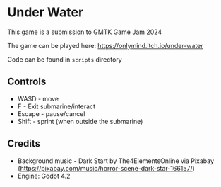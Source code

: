 # Under Water

This game is a submission to GMTK Game Jam 2024

The game can be played here: https://onlymind.itch.io/under-water

Code can be found in `scripts` directory

## Controls

- WASD - move
- F - Exit submarine/interact
- Escape - pause/cancel
- Shift - sprint (when outside the submarine)

## Credits

- Background music - Dark Start by The4ElementsOnline via Pixabay (https://pixabay.com/music/horror-scene-dark-star-166157/)
- Engine: Godot 4.2
